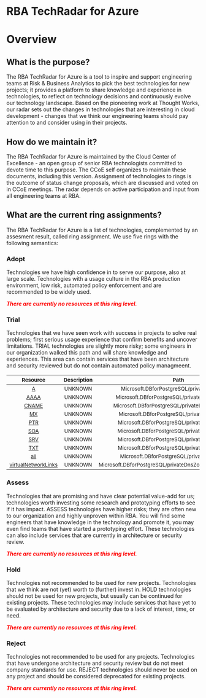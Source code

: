 
RBA TechRadar for Azure
=======================

# Overview

## What is the purpose?


The RBA TechRadar for Azure is a tool to inspire and support engineering teams at Risk & Business Analytics to pick the best technologies for new projects; it provides a platform to share knowledge and experience in technologies, to reflect on technology decisions and continuously evolve our technology landscape.  Based on the pioneering work at Thought Works, our radar sets out the changes in technologies that are interesting in cloud development - changes that we think our engineering teams should pay attention to and consider using in their projects.
## How do we maintain it?


The RBA TechRadar for Azure is maintained by the Cloud Center of Excellence - an open group of senior RBA technologists committed to devote time to this purpose.  The CCoE self organizes to maintain these documents, including this version.  Assignment of technologies to rings is the outcome of status change proposals, which are discussed and voted on in CCoE meetings.  The radar depends on active participation and input from all engineering teams at RBA.
## What are the current ring assignments?


The RBA TechRadar for Azure is a list of technologies, complemented by an assesment result, called ring assignment.  We use five rings with the following semantics:
### Adopt


Technologies we have high confidence in to serve our purpose, also at large scale.  Technologies with a usage culture in the RBA production environment, low risk, automated policy enforcement and are recommended to be widely used.  
  
***<font color="red"> There are currently no resources at this ring level. </font>***
### Trial


Technologies that we have seen work with success in projects to solve real problems;  first serious usage experience that confirm benefits and uncover limitations.  TRIAL technologies are slightly more risky; some engineers in our organization walked this path and will share knowledge and experiences.  This area can contain services that have been architecture and security reviewed but do not contain automated policy managmeent.  

|<sub>Resource</sub>|<sub>Description</sub>|<sub>Path</sub>|<sub>Status</sub>|
| :---: | :---: | :---: | :---: |
|<sub>[A](https://github.com/openrba/python-azure-techradar/tree/master/Microsoft.DBforPostgreSQL/privateDnsZones/A)</sub>|<sub>UNKNOWN</sub>|<sub>Microsoft.DBforPostgreSQL/privateDnsZones/A</sub>|<sub>TRIAL</sub>|
|<sub>[AAAA](https://github.com/openrba/python-azure-techradar/tree/master/Microsoft.DBforPostgreSQL/privateDnsZones/AAAA)</sub>|<sub>UNKNOWN</sub>|<sub>Microsoft.DBforPostgreSQL/privateDnsZones/AAAA</sub>|<sub>TRIAL</sub>|
|<sub>[CNAME](https://github.com/openrba/python-azure-techradar/tree/master/Microsoft.DBforPostgreSQL/privateDnsZones/CNAME)</sub>|<sub>UNKNOWN</sub>|<sub>Microsoft.DBforPostgreSQL/privateDnsZones/CNAME</sub>|<sub>TRIAL</sub>|
|<sub>[MX](https://github.com/openrba/python-azure-techradar/tree/master/Microsoft.DBforPostgreSQL/privateDnsZones/MX)</sub>|<sub>UNKNOWN</sub>|<sub>Microsoft.DBforPostgreSQL/privateDnsZones/MX</sub>|<sub>TRIAL</sub>|
|<sub>[PTR](https://github.com/openrba/python-azure-techradar/tree/master/Microsoft.DBforPostgreSQL/privateDnsZones/PTR)</sub>|<sub>UNKNOWN</sub>|<sub>Microsoft.DBforPostgreSQL/privateDnsZones/PTR</sub>|<sub>TRIAL</sub>|
|<sub>[SOA](https://github.com/openrba/python-azure-techradar/tree/master/Microsoft.DBforPostgreSQL/privateDnsZones/SOA)</sub>|<sub>UNKNOWN</sub>|<sub>Microsoft.DBforPostgreSQL/privateDnsZones/SOA</sub>|<sub>TRIAL</sub>|
|<sub>[SRV](https://github.com/openrba/python-azure-techradar/tree/master/Microsoft.DBforPostgreSQL/privateDnsZones/SRV)</sub>|<sub>UNKNOWN</sub>|<sub>Microsoft.DBforPostgreSQL/privateDnsZones/SRV</sub>|<sub>TRIAL</sub>|
|<sub>[TXT](https://github.com/openrba/python-azure-techradar/tree/master/Microsoft.DBforPostgreSQL/privateDnsZones/TXT)</sub>|<sub>UNKNOWN</sub>|<sub>Microsoft.DBforPostgreSQL/privateDnsZones/TXT</sub>|<sub>TRIAL</sub>|
|<sub>[all](https://github.com/openrba/python-azure-techradar/tree/master/Microsoft.DBforPostgreSQL/privateDnsZones/all)</sub>|<sub>UNKNOWN</sub>|<sub>Microsoft.DBforPostgreSQL/privateDnsZones/all</sub>|<sub>TRIAL</sub>|
|<sub>[virtualNetworkLinks](https://github.com/openrba/python-azure-techradar/tree/master/Microsoft.DBforPostgreSQL/privateDnsZones/virtualNetworkLinks)</sub>|<sub>UNKNOWN</sub>|<sub>Microsoft.DBforPostgreSQL/privateDnsZones/virtualNetworkLinks</sub>|<sub>TRIAL</sub>|

### Assess


Technologies that are promising and have clear potential value-add for us; technologies worth investing some research and prototyping efforts to see if it has impact.  ASSESS technologies have higher risks;  they are often new to our organization and highly unproven within RBA.  You will find some engineers that have knowledge in the technology and promote it, you may even find teams that have started a prototyping effort.  These technologies can also include services that are currently in architecture or security review.  
  
***<font color="red"> There are currently no resources at this ring level. </font>***
### Hold


Technologies not recommended to be used for new projects. Technologies that we think are not (yet) worth to (further) invest in.  HOLD technologies should not be used for new projects, but usually can be continued for existing projects.  These technologies may include services that have yet to be evaluated by architecture and security due to a lack of interest, time, or need.  
  
***<font color="red"> There are currently no resources at this ring level. </font>***
### Reject


Technologies not recommended to be used for any projects. Technologies that have undergone architecture and security review but do not meet company standards for use.  REJECT technologies should never be used on any project and should be considered deprecated for existing projects.  
  
***<font color="red"> There are currently no resources at this ring level. </font>***